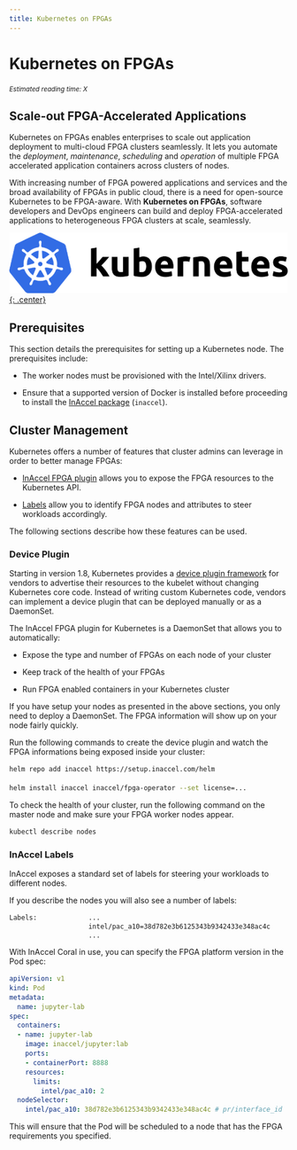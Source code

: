 ```yaml
---
title: Kubernetes on FPGAs
---
```


# Kubernetes on FPGAs

*<small id="time">Estimated reading time: X</small>*

## Scale-out FPGA-Accelerated Applications

Kubernetes on FPGAs enables enterprises to scale out application deployment to
multi-cloud FPGA clusters seamlessly. It lets you automate the *deployment*,
*maintenance*, *scheduling* and *operation* of multiple FPGA accelerated
application containers across clusters of nodes.

With increasing number of FPGA powered applications and services and the broad
availability of FPGAs in public cloud, there is a need for open-source
Kubernetes to be FPGA-aware. With **Kubernetes on FPGAs**, software developers
and DevOps engineers can build and deploy FPGA-accelerated applications to
heterogeneous FPGA clusters at scale, seamlessly.

[![kubernetes](/img/kubernetes.png){: .center}](https://kubernetes.io)

## Prerequisites

This section details the prerequisites for setting up a Kubernetes node. The
prerequisites include:

* The worker nodes must be provisioned with the Intel/Xilinx drivers.

* Ensure that a supported version of Docker is installed before proceeding to
	install the [InAccel package](/install/linux) (`inaccel`).

## Cluster Management

Kubernetes offers a number of features that cluster admins can leverage in order
to better manage FPGAs:

* [InAccel FPGA plugin](#device-plugin) allows you to expose the FPGA resources
	to the Kubernetes API.

* [Labels](#inaccel-labels) allow you to identify FPGA nodes and attributes to
  steer workloads accordingly.

The following sections describe how these features can be used.

### Device Plugin

Starting in version 1.8, Kubernetes provides a
[device plugin framework](https://kubernetes.io/docs/concepts/extend-kubernetes/compute-storage-net/device-plugins)
for vendors to advertise their resources to the kubelet without changing
Kubernetes core code. Instead of writing custom Kubernetes code, vendors can
implement a device plugin that can be deployed manually or as a DaemonSet.

The InAccel FPGA plugin for Kubernetes is a DaemonSet that allows you to
automatically:

* Expose the type and number of FPGAs on each node of your cluster

* Keep track of the health of your FPGAs

* Run FPGA enabled containers in your Kubernetes cluster

If you have setup your nodes as presented in the above sections, you only need
to deploy a DaemonSet. The FPGA information will show up on your node fairly
quickly.

Run the following commands to create the device plugin and watch the FPGA
informations being exposed inside your cluster:

```bash
helm repo add inaccel https://setup.inaccel.com/helm

helm install inaccel inaccel/fpga-operator --set license=...
```

To check the health of your cluster, run the following command on the master
node and make sure your FPGA worker nodes appear.

```bash
kubectl describe nodes
```

### InAccel Labels

InAccel exposes a standard set of labels for steering your workloads to
different nodes.

If you describe the nodes you will also see a number of labels:

```text
Labels:             ...
                    intel/pac_a10=38d782e3b6125343b9342433e348ac4c
                    ...
```

With InAccel Coral in use, you can specify the FPGA platform version in the Pod
spec:

```yaml
apiVersion: v1
kind: Pod
metadata:
  name: jupyter-lab
spec:
  containers:
  - name: jupyter-lab
    image: inaccel/jupyter:lab
    ports:
    - containerPort: 8888
    resources:
      limits:
        intel/pac_a10: 2
  nodeSelector:
    intel/pac_a10: 38d782e3b6125343b9342433e348ac4c # pr/interface_id
```

This will ensure that the Pod will be scheduled to a node that has the FPGA
requirements you specified.
